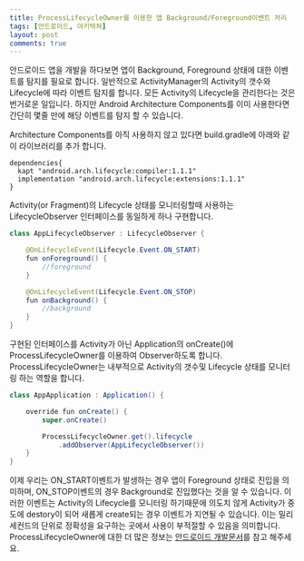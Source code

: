 ```yaml
---
title: ProcessLifecycleOwner를 이용한 앱 Background/Foreground이벤트 처리
tags: [안드로이드, 아키텍쳐]
layout: post
comments: true
---
```


안드로이드 앱을 개발을 하다보면 앱이 Background, Foreground 상태에 대한 이벤트를 탐지를 필요로 합니다. 일반적으로 ActivityManager의 Activity의 갯수와 Lifecycle에 따라 이벤트 탐지를 합니다. 모든 Activity의 Lifecycle을 관리한다는 것은 번거로운 일입니다. 하지만 Android Architecture Components를 이미 사용한다면 간단히 몇줄 만에 해당 이벤트를 탐지 할 수 있습니다.

Architecture Components를 아직 사용하지 않고 있다면 build.gradle에 아래와 같이 라이브러리를 추가 합니다.

```
dependencies{
  kapt "android.arch.lifecycle:compiler:1.1.1"
  implementation "android.arch.lifecycle:extensions:1.1.1"
}
```

Activity(or Fragment)의 Lifecycle 상태를 모니터링할때 사용하는 LifecycleObserver 인터페이스를 동일하게 하나 구현합니다.

```java
class AppLifecycleObserver : LifecycleObserver {

    @OnLifecycleEvent(Lifecycle.Event.ON_START)
    fun onForeground() {
        //foreground
    }

    @OnLifecycleEvent(Lifecycle.Event.ON_STOP)
    fun onBackground() {
        //background
    }
}
```

구현된 인터페이스를 Activity가 아닌 Application의 onCreate()에 ProcessLifecycleOwner를 이용하여 Observer하도록 합니다. ProcessLifecycleOwner는 내부적으로 Activity의 갯수및 Lifecycle 상태를 모니터링 하는 역할을 합니다.

```java
class AppApplication : Application() {

    override fun onCreate() {
        super.onCreate()

        ProcessLifecycleOwner.get().lifecycle
            .addObserver(AppLifecycleObserver())
    }
}
```

이제 우리는 ON_START이벤트가 발생하는 경우 앱이 Foreground 상태로 진입을 의미하며, ON_STOP이벤트의 경우 Background로 진입했다는 것을 알 수 있습니다. 이러한 이벤트는 Activity의 Lifecycle를 모니터링 하기때문에 의도치 않게 Activity가 중도에 destory이 되어 새롭게 create되는 경우 이벤트가 지연될 수 있습니다. 이는 밀리세컨드의 단위로 정확성을 요구하는 곳에서 사용이 부적절할 수 있음을 의미합니다.
ProcessLifecycleOwner에 대한 더 많은 정보는 [안드로이드 개발문서](https://developer.android.com/reference/android/arch/lifecycle/ProcessLifecycleOwner)를 참고 해주세요.
